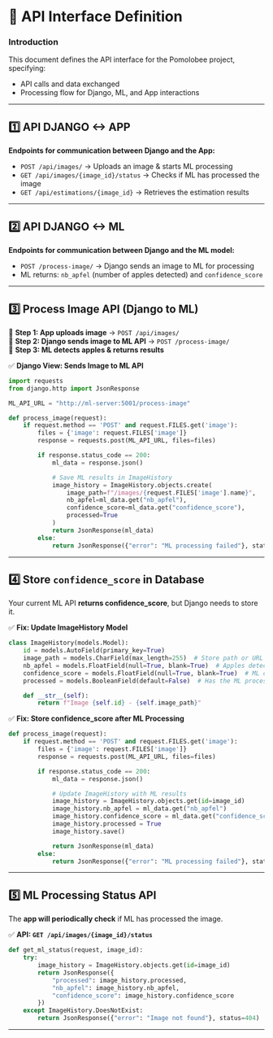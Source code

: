 # **📜 API Interface Definition**

### **Introduction**  
This document defines the API interface for the Pomolobee project, specifying:  
- API calls and data exchanged  
- Processing flow for Django, ML, and App interactions  

---

## **1️⃣ API DJANGO <-> APP**  
**Endpoints for communication between Django and the App:**  
- `POST /api/images/` → Uploads an image & starts ML processing  
- `GET /api/images/{image_id}/status` → Checks if ML has processed the image  
- `GET /api/estimations/{image_id}` → Retrieves the estimation results  

---

## **2️⃣ API DJANGO <-> ML**  
**Endpoints for communication between Django and the ML model:**  
- `POST /process-image/` → Django sends an image to ML for processing  
- ML returns: `nb_apfel` (number of apples detected) and `confidence_score`  

---

## **3️⃣ Process Image API (Django to ML)**  
📌 **Step 1: App uploads image** → `POST /api/images/`  
📌 **Step 2: Django sends image to ML API** → `POST /process-image/`  
📌 **Step 3: ML detects apples & returns results**  

✅ **Django View: Sends Image to ML API**
```python
import requests
from django.http import JsonResponse

ML_API_URL = "http://ml-server:5001/process-image"

def process_image(request):
    if request.method == 'POST' and request.FILES.get('image'):
        files = {'image': request.FILES['image']}
        response = requests.post(ML_API_URL, files=files)

        if response.status_code == 200:
            ml_data = response.json()

            # Save ML results in ImageHistory
            image_history = ImageHistory.objects.create(
                image_path=f"/images/{request.FILES['image'].name}",
                nb_apfel=ml_data.get("nb_apfel"),
                confidence_score=ml_data.get("confidence_score"),
                processed=True
            )
            return JsonResponse(ml_data)
        else:
            return JsonResponse({"error": "ML processing failed"}, status=500)
```

---

## **4️⃣ Store `confidence_score` in Database**  
Your current ML API **returns confidence_score**, but Django needs to store it.

✅ **Fix: Update ImageHistory Model**
```python
class ImageHistory(models.Model):
    id = models.AutoField(primary_key=True)
    image_path = models.CharField(max_length=255)  # Store path or URL of the image
    nb_apfel = models.FloatField(null=True, blank=True)  # Apples detected by ML
    confidence_score = models.FloatField(null=True, blank=True)  # ML confidence score
    processed = models.BooleanField(default=False)  # Has the ML processed this image?

    def __str__(self):
        return f"Image {self.id} - {self.image_path}"
```

✅ **Fix: Store confidence_score after ML Processing**
```python
def process_image(request):
    if request.method == 'POST' and request.FILES.get('image'):
        files = {'image': request.FILES['image']}
        response = requests.post(ML_API_URL, files=files)

        if response.status_code == 200:
            ml_data = response.json()

            # Update ImageHistory with ML results
            image_history = ImageHistory.objects.get(id=image_id)  
            image_history.nb_apfel = ml_data.get("nb_apfel")
            image_history.confidence_score = ml_data.get("confidence_score")
            image_history.processed = True
            image_history.save()

            return JsonResponse(ml_data)
        else:
            return JsonResponse({"error": "ML processing failed"}, status=500)
```

---

## **5️⃣ ML Processing Status API**  
The **app will periodically check** if ML has processed the image.  

✅ **API: `GET /api/images/{image_id}/status`**
```python
def get_ml_status(request, image_id):
    try:
        image_history = ImageHistory.objects.get(id=image_id)
        return JsonResponse({
            "processed": image_history.processed,
            "nb_apfel": image_history.nb_apfel,
            "confidence_score": image_history.confidence_score
        })
    except ImageHistory.DoesNotExist:
        return JsonResponse({"error": "Image not found"}, status=404)
```

--- 